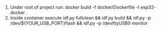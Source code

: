 1. Under root of project run: docker build -f docker/Dockerfile -t esp32-docker .
2. Inside container execute idf.py fullclean && idf.py build && idf.py -p /dev/${YOUR_USB_PORT}flash && idf.py -p /dev/ttyUSB0 monitor 